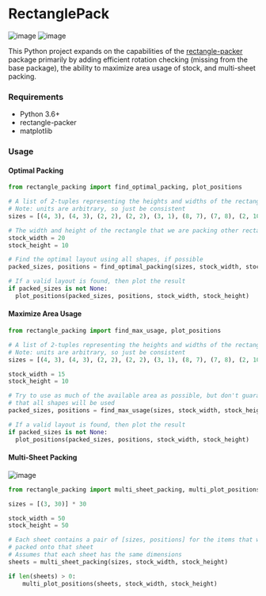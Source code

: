 # RectanglePack
![image](https://github.com/nhansendev/RectanglePack/assets/9289200/88ebd97b-eb46-49bd-b48c-8b5bd4eae681)
![image](https://github.com/nhansendev/RectanglePack/assets/9289200/2d10fe3e-9c3a-441f-90a6-2274a57fc647)

This Python project expands on the capabilities of the [rectangle-packer](https://github.com/Penlect/rectangle-packer) package primarily by adding efficient rotation checking (missing from the base package), the ability to maximize area usage of stock, and multi-sheet packing.

### Requirements
- Python 3.6+
- rectangle-packer
- matplotlib

### Usage
#### Optimal Packing
```python
from rectangle_packing import find_optimal_packing, plot_positions

# A list of 2-tuples representing the heights and widths of the rectangles to be packed
# Note: units are arbitrary, so just be consistent
sizes = [(4, 3), (4, 3), (2, 2), (2, 2), (3, 1), (8, 7), (7, 8), (2, 10), (1, 1)]

# The width and height of the rectangle that we are packing other rectangles into
stock_width = 20
stock_height = 10

# Find the optimal layout using all shapes, if possible
packed_sizes, positions = find_optimal_packing(sizes, stock_width, stock_height)

# If a valid layout is found, then plot the result
if packed_sizes is not None:
  plot_positions(packed_sizes, positions, stock_width, stock_height)
```

#### Maximize Area Usage
```python
from rectangle_packing import find_max_usage, plot_positions

# A list of 2-tuples representing the heights and widths of the rectangles to be packed
# Note: units are arbitrary, so just be consistent
sizes = [(4, 3), (4, 3), (2, 2), (2, 2), (3, 1), (8, 7), (7, 8), (2, 10), (1, 1)]

stock_width = 15
stock_height = 10

# Try to use as much of the available area as possible, but don't guarantee
# that all shapes will be used
packed_sizes, positions = find_max_usage(sizes, stock_width, stock_height, None)

# If a valid layout is found, then plot the result
if packed_sizes is not None:
  plot_positions(packed_sizes, positions, stock_width, stock_height)
```

#### Multi-Sheet Packing
![image](https://github.com/nhansendev/RectanglePack/assets/9289200/aa7d720b-a92b-407b-bf64-3d7891479eea)
```python
from rectangle_packing import multi_sheet_packing, multi_plot_positions

sizes = [(3, 30)] * 30

stock_width = 50
stock_height = 50

# Each sheet contains a pair of [sizes, positions] for the items that were
# packed onto that sheet
# Assumes that each sheet has the same dimensions
sheets = multi_sheet_packing(sizes, stock_width, stock_height)

if len(sheets) > 0:
    multi_plot_positions(sheets, stock_width, stock_height)
```
